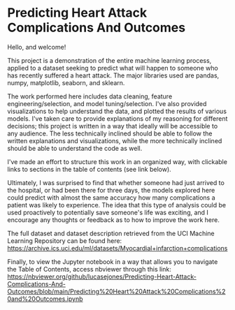 # Predicting Heart Attack Complications And Outcomes

Hello, and welcome! 

This project is a demonstration of the entire machine learning process, applied to a dataset seeking to predict what will happen to someone who has recently suffered a heart attack. The major libraries used are pandas, numpy, matplotlib, seaborn, and sklearn. 

The work performed here includes data cleaning, feature engineering/selection, and model tuning/selection. I've also provided visualizations to help understand the data, and plotted the results of various models. I've taken care to provide explanations of my reasoning for different decisions; this project is written in a way that ideally will be accessible to any audience. The less technically inclined should be able to follow the written explanations and visualizations, while the more technically inclined should be able to understand the code as well. 

I've made an effort to structure this work in an organized way, with clickable links to sections in the table of contents (see link below). 

Ultimately, I was surprised to find that whether someone had just arrived to the hospital, or had been there for three days, the models explored here could predict with almost the same accuracy how many complications a patient was likely to experience. The idea that this type of analysis could be used proactively to potentially save someone's life was exciting, and I encourage any thoughts or feedback as to how to improve the work here.


The full dataset and dataset description retrieved from the UCI Machine Learning Repository can be found here:
https://archive.ics.uci.edu/ml/datasets/Myocardial+infarction+complications

Finally, to view the Jupyter notebook in a way that allows you to navigate the Table of Contents, access nbviewer through this link:
https://nbviewer.org/github/lucasejones/Predicting-Heart-Attack-Complications-And-Outcomes/blob/main/Predicting%20Heart%20Attack%20Complications%20and%20Outcomes.ipynb
